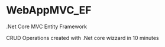 # WebAppMVC_EF
.Net Core MVC Entity Framework 

CRUD Operations created with .Net core wizzard in 10 minutes
